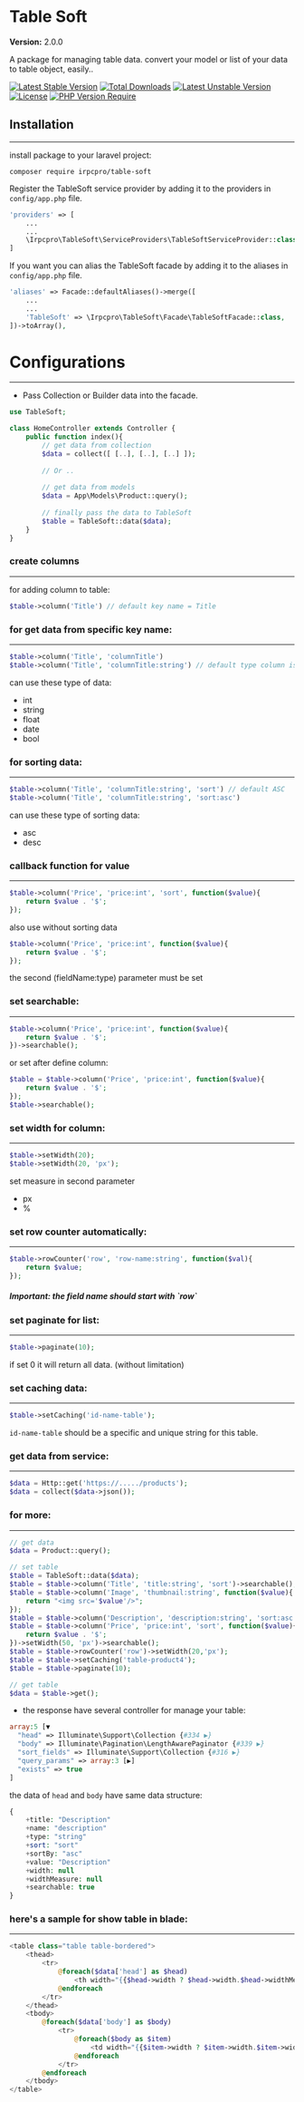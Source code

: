 <h1>Table Soft</h1>

**Version:**
<span>2.0.0</span>

<p>A package for managing table data.
convert your model or list of your data to table object, easily..</p>

[![Latest Stable Version](http://poser.pugx.org/irpcpro/table-soft/v)](https://packagist.org/packages/irpcpro/table-soft) [![Total Downloads](http://poser.pugx.org/irpcpro/table-soft/downloads)](https://packagist.org/packages/irpcpro/table-soft) [![Latest Unstable Version](http://poser.pugx.org/irpcpro/table-soft/v/unstable)](https://packagist.org/packages/irpcpro/table-soft) [![License](http://poser.pugx.org/irpcpro/table-soft/license)](https://packagist.org/packages/irpcpro/table-soft) [![PHP Version Require](http://poser.pugx.org/irpcpro/table-soft/require/php)](https://packagist.org/packages/irpcpro/table-soft)

<h2>Installation</h2>

----
install package to your laravel project:
```
composer require irpcpro/table-soft
```

Register the TableSoft service provider by adding it to the providers in `config/app.php` file.
```php
'providers' => [
    ...
    ...
    \Irpcpro\TableSoft\ServiceProviders\TableSoftServiceProvider::class,
]
```

If you want you can alias the TableSoft facade by adding it to the aliases in `config/app.php` file.
```php
'aliases' => Facade::defaultAliases()->merge([
    ...
    ...
    'TableSoft' => \Irpcpro\TableSoft\Facade\TableSoftFacade::class,
])->toArray(),
```

# Configurations

----
* Pass Collection or Builder data into the facade.
```php
use TableSoft;

class HomeController extends Controller {
    public function index(){
        // get data from collection
        $data = collect([ [..], [..], [..] ]);
        
        // Or ..
        
        // get data from models
        $data = App\Models\Product::query();
       
        // finally pass the data to TableSoft
        $table = TableSoft::data($data);
    }
}
```

<h3>create columns</h3>

---

for adding column to table:
```php
$table->column('Title') // default key name = Title
```
<h3>for get data from specific key name:</h3>

---
```php
$table->column('Title', 'columnTitle')
$table->column('Title', 'columnTitle:string') // default type column is string
```
can use these type of data:
<ul>
    <li>int</li>
    <li>string</li>
    <li>float</li>
    <li>date</li>
    <li>bool</li>
</ul>

<h3>for sorting data:</h3>

---
```php
$table->column('Title', 'columnTitle:string', 'sort') // default ASC
$table->column('Title', 'columnTitle:string', 'sort:asc')
```
can use these type of sorting data:
<ul>
    <li>asc</li>
    <li>desc</li>
</ul>

<h3>callback function for value</h3>

---
```php
$table->column('Price', 'price:int', 'sort', function($value){
    return $value . '$';
});
```
also use without sorting data
```php
$table->column('Price', 'price:int', function($value){
    return $value . '$';
});
```
the second (fieldName:type) parameter must be set

<h3>set searchable:</h3>

---
```php
$table->column('Price', 'price:int', function($value){
    return $value . '$';
})->searchable();
```
or set after define column:
```php
$table = $table->column('Price', 'price:int', function($value){
    return $value . '$';
});
$table->searchable();
```

<h3>set width for column:</h3>

---
```php
$table->setWidth(20);
$table->setWidth(20, 'px');
```
set measure in second parameter
<ul>
    <li>px</li>
    <li>%</li>
</ul>

<h3>set row counter automatically:</h3>

---
```php
$table->rowCounter('row', 'row-name:string', function($val){
    return $value;
});
```
<h5>Important: the field name should start with `row`</h5>

<h3>set paginate for list:</h3>

---
```php
$table->paginate(10);
```
if set 0 it will return all data. (without limitation)

<h3>set caching data:</h3>

---
```php
$table->setCaching('id-name-table');
```
`id-name-table` should be a specific and unique string for this table.

<h3>get data from service:</h3>

---
```php
$data = Http::get('https://...../products');
$data = collect($data->json());
```

<h3>for more:</h3>

---
```php
// get data
$data = Product::query();

// set table
$table = TableSoft::data($data);
$table = $table->column('Title', 'title:string', 'sort')->searchable();
$table = $table->column('Image', 'thumbnail:string', function($value){
    return "<img src='$value'/>";
});
$table = $table->column('Description', 'description:string', 'sort:asc')->searchable();
$table = $table->column('Price', 'price:int', 'sort', function($value){
    return $value . '$';
})->setWidth(50, 'px')->searchable();
$table = $table->rowCounter('row')->setWidth(20,'px');
$table = $table->setCaching('table-product4');
$table = $table->paginate(10);

// get table
$data = $table->get();
```

* the response have several controller for manage your table:

```php
array:5 [▼
  "head" => Illuminate\Support\Collection {#334 ▶}
  "body" => Illuminate\Pagination\LengthAwarePaginator {#339 ▶}
  "sort_fields" => Illuminate\Support\Collection {#316 ▶}
  "query_params" => array:3 [▶]
  "exists" => true
]
```

the data of `head` and `body` have same data structure:
```php
{
    +title: "Description"
    +name: "description"
    +type: "string"
    +sort: "sort"
    +sortBy: "asc"
    +value: "Description"
    +width: null
    +widthMeasure: null
    +searchable: true
}
```

<h3>here's a sample for show table in blade:</h3>

---
```php
<table class="table table-bordered">
    <thead>
        <tr>
            @foreach($data['head'] as $head)
                <th width="{{$head->width ? $head->width.$head->widthMeasure : ''}}">{{$head}}</th>
            @endforeach
        </tr>
    </thead>
    <tbody>
        @foreach($data['body'] as $body)
            <tr>
                @foreach($body as $item)
                    <td width="{{$item->width ? $item->width.$item->widthMeasure : ''}}">{!! $item !!}</td>
                @endforeach
            </tr>
        @endforeach
    </tbody>
</table>
```
